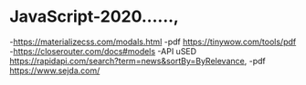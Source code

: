 # JavaScript-2020......,
-https://materializecss.com/modals.html
-pdf https://tinywow.com/tools/pdf
-https://closerouter.com/docs#models
-API uSED  https://rapidapi.com/search?term=news&sortBy=ByRelevance,
-pdf https://www.sejda.com/
